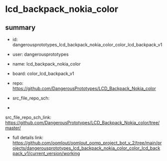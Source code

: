 # lcd_backpack_nokia_color
 
## summary 
* id: dangerousprototypes_lcd_backpack_nokia_color_color_lcd_backpack_v1
* user: dangerousprototypes
* name: lcd_backpack_nokia_color
* board: color_lcd_backpack_v1
* repo: https://github.com/DangerousPrototypes/LCD_Backpack_Nokia_color



* src_file_repo_sch: 
*
 src_file_repo_sch_link: https://github.com/DangerousPrototypes/LCD_Backpack_Nokia_color/tree/master/
* full details link: https://github.com/oomlout/oomlout_oomp_project_bot_v_2/tree/main/projects/dangerousprototypes_lcd_backpack_nokia_color_color_lcd_backpack_v1/current_version/working  






